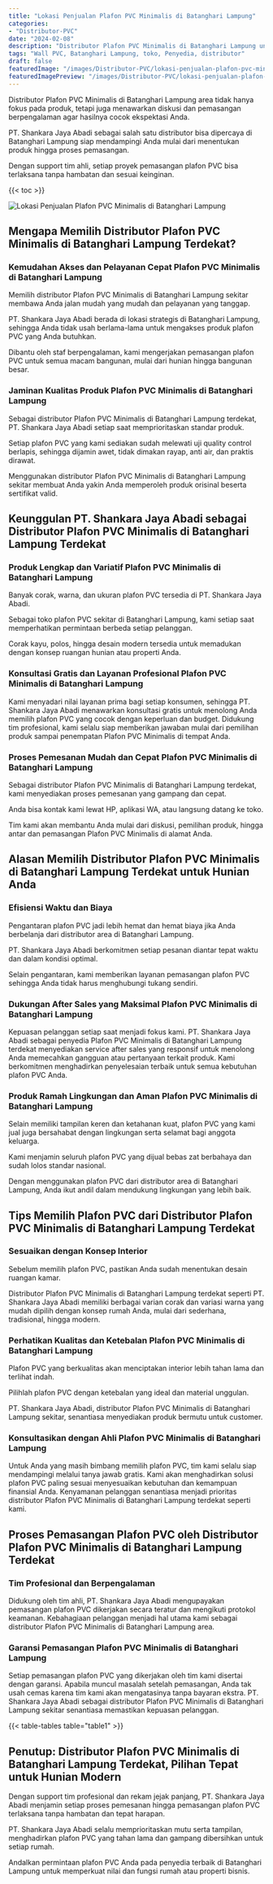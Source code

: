 ```yaml
---
title: "Lokasi Penjualan Plafon PVC Minimalis di Batanghari Lampung"
categories:
- "Distributor-PVC"
date: "2024-02-08"
description: "Distributor Plafon PVC Minimalis di Batanghari Lampung untuk rumah, perkantoran, dan ritel. Material unggulan, pilihan motif, warna menarik, beserta servis penempatan ditangani oleh tim ahli dan kepastian resmi!|Layanan penjualan Plafon PVC Minimalis di Batanghari Lampung untuk kebutuhan tempat tinggal, perkantoran, maupun ritel, dengan material unggulan dan instalasi oleh tim berpengalaman dan garansi resmi.|Solusi Plafon PVC Minimalis di Batanghari Lampung yang terpercaya untuk tempat tinggal, perkantoran, serta toko, dengan panel berkualitas dan penempatan oleh tim ahli serta kepastian resmi.|Distribusi Plafon PVC Minimalis di Batanghari Lampung untuk hunian, perkantoran, serta gerai, beserta produk berkualitas dan penempatan dikerjakan oleh tenaga ahli berpengalaman, disertai beserta kepastian resmi.}"
tags: "Wall PVC, Batanghari Lampung, toko, Penyedia, distributor"
draft: false
featuredImage: "/images/Distributor-PVC/lokasi-penjualan-plafon-pvc-minimalis-di-batanghari-lampung.png"
featuredImagePreview: "/images/Distributor-PVC/lokasi-penjualan-plafon-pvc-minimalis-di-batanghari-lampung.png"
---
```


Distributor Plafon PVC Minimalis di Batanghari Lampung area tidak hanya fokus pada produk, tetapi juga menawarkan diskusi dan pemasangan berpengalaman agar hasilnya cocok ekspektasi Anda.

PT. Shankara Jaya Abadi sebagai salah satu distributor bisa dipercaya di Batanghari Lampung siap mendampingi Anda mulai dari menentukan produk hingga proses pemasangan.

Dengan support tim ahli, setiap proyek pemasangan plafon PVC bisa terlaksana tanpa hambatan dan sesuai keinginan.

{{< toc >}}

![Lokasi Penjualan Plafon PVC Minimalis di Batanghari Lampung](/images/Distributor-PVC/Lokasi-Penjualan-Plafon-PVC-Minimalis-di-Batanghari-Lampung.png)

## Mengapa Memilih Distributor Plafon PVC Minimalis di Batanghari Lampung Terdekat?

### Kemudahan Akses dan Pelayanan Cepat Plafon PVC Minimalis di Batanghari Lampung

Memilih distributor Plafon PVC Minimalis di Batanghari Lampung sekitar membawa Anda jalan mudah yang mudah dan pelayanan yang tanggap.

PT. Shankara Jaya Abadi berada di lokasi strategis di Batanghari Lampung, sehingga Anda tidak usah berlama-lama untuk mengakses produk plafon PVC yang Anda butuhkan.

Dibantu oleh staf berpengalaman, kami mengerjakan pemasangan plafon PVC untuk semua macam bangunan, mulai dari hunian hingga bangunan besar.

### Jaminan Kualitas Produk Plafon PVC Minimalis di Batanghari Lampung

Sebagai distributor Plafon PVC Minimalis di Batanghari Lampung terdekat, PT. Shankara Jaya Abadi setiap saat memprioritaskan standar produk.

Setiap plafon PVC yang kami sediakan sudah melewati uji quality control berlapis, sehingga dijamin awet, tidak dimakan rayap, anti air, dan praktis dirawat.

Menggunakan distributor Plafon PVC Minimalis di Batanghari Lampung sekitar membuat Anda yakin Anda memperoleh produk orisinal beserta sertifikat valid.

## Keunggulan PT. Shankara Jaya Abadi sebagai Distributor Plafon PVC Minimalis di Batanghari Lampung Terdekat

### Produk Lengkap dan Variatif Plafon PVC Minimalis di Batanghari Lampung

Banyak corak, warna, dan ukuran plafon PVC tersedia di PT. Shankara Jaya Abadi.

Sebagai toko plafon PVC sekitar di Batanghari Lampung, kami setiap saat memperhatikan permintaan berbeda setiap pelanggan.

Corak kayu, polos, hingga desain modern tersedia untuk memadukan dengan konsep ruangan hunian atau properti Anda.

### Konsultasi Gratis dan Layanan Profesional Plafon PVC Minimalis di Batanghari Lampung

Kami menyadari nilai layanan prima bagi setiap konsumen, sehingga PT. Shankara Jaya Abadi menawarkan konsultasi gratis untuk menolong Anda memilih plafon PVC yang cocok dengan keperluan dan budget. Didukung tim profesional, kami selalu siap memberikan jawaban mulai dari pemilihan produk sampai penempatan Plafon PVC Minimalis di tempat Anda.

### Proses Pemesanan Mudah dan Cepat Plafon PVC Minimalis di Batanghari Lampung

Sebagai distributor Plafon PVC Minimalis di Batanghari Lampung terdekat, kami menyediakan proses pemesanan yang gampang dan cepat.

Anda bisa kontak kami lewat HP, aplikasi WA, atau langsung datang ke toko.

Tim kami akan membantu Anda mulai dari diskusi, pemilihan produk, hingga antar dan pemasangan Plafon PVC Minimalis di alamat Anda.

## Alasan Memilih Distributor Plafon PVC Minimalis di Batanghari Lampung Terdekat untuk Hunian Anda

### Efisiensi Waktu dan Biaya

Pengantaran plafon PVC jadi lebih hemat dan hemat biaya jika Anda berbelanja dari distributor area di Batanghari Lampung.

PT. Shankara Jaya Abadi berkomitmen setiap pesanan diantar tepat waktu dan dalam kondisi optimal.

Selain pengantaran, kami memberikan layanan pemasangan plafon PVC sehingga Anda tidak harus menghubungi tukang sendiri.

### Dukungan After Sales yang Maksimal Plafon PVC Minimalis di Batanghari Lampung

Kepuasan pelanggan setiap saat menjadi fokus kami. PT. Shankara Jaya Abadi sebagai penyedia Plafon PVC Minimalis di Batanghari Lampung terdekat menyediakan service after sales yang responsif untuk menolong Anda memecahkan gangguan atau pertanyaan terkait produk. Kami berkomitmen menghadirkan penyelesaian terbaik untuk semua kebutuhan plafon PVC Anda.

### Produk Ramah Lingkungan dan Aman Plafon PVC Minimalis di Batanghari Lampung

Selain memiliki tampilan keren dan ketahanan kuat, plafon PVC yang kami jual juga bersahabat dengan lingkungan serta selamat bagi anggota keluarga.

Kami menjamin seluruh plafon PVC yang dijual bebas zat berbahaya dan sudah lolos standar nasional.

Dengan menggunakan plafon PVC dari distributor area di Batanghari Lampung, Anda ikut andil dalam mendukung lingkungan yang lebih baik.

## Tips Memilih Plafon PVC dari Distributor Plafon PVC Minimalis di Batanghari Lampung Terdekat

### Sesuaikan dengan Konsep Interior

Sebelum memilih plafon PVC, pastikan Anda sudah menentukan desain ruangan kamar.

Distributor Plafon PVC Minimalis di Batanghari Lampung terdekat seperti PT. Shankara Jaya Abadi memiliki berbagai varian corak dan variasi warna yang mudah dipilih dengan konsep rumah Anda, mulai dari sederhana, tradisional, hingga modern.

### Perhatikan Kualitas dan Ketebalan Plafon PVC Minimalis di Batanghari Lampung

Plafon PVC yang berkualitas akan menciptakan interior lebih tahan lama dan terlihat indah.

Pilihlah plafon PVC dengan ketebalan yang ideal dan material unggulan.

PT. Shankara Jaya Abadi, distributor Plafon PVC Minimalis di Batanghari Lampung sekitar, senantiasa menyediakan produk bermutu untuk customer.

### Konsultasikan dengan Ahli Plafon PVC Minimalis di Batanghari Lampung

Untuk Anda yang masih bimbang memilih plafon PVC, tim kami selalu siap mendampingi melalui tanya jawab gratis. Kami akan menghadirkan solusi plafon PVC paling sesuai menyesuaikan kebutuhan dan kemampuan finansial Anda. Kenyamanan pelanggan senantiasa menjadi prioritas distributor Plafon PVC Minimalis di Batanghari Lampung terdekat seperti kami.

## Proses Pemasangan Plafon PVC oleh Distributor Plafon PVC Minimalis di Batanghari Lampung Terdekat

### Tim Profesional dan Berpengalaman

Didukung oleh tim ahli, PT. Shankara Jaya Abadi mengupayakan pemasangan plafon PVC dikerjakan secara teratur dan mengikuti protokol keamanan. Kebahagiaan pelanggan menjadi hal utama kami sebagai distributor Plafon PVC Minimalis di Batanghari Lampung area.

### Garansi Pemasangan Plafon PVC Minimalis di Batanghari Lampung

Setiap pemasangan plafon PVC yang dikerjakan oleh tim kami disertai dengan garansi. Apabila muncul masalah setelah pemasangan, Anda tak usah cemas karena tim kami akan mengatasinya tanpa bayaran ekstra. PT. Shankara Jaya Abadi sebagai distributor Plafon PVC Minimalis di Batanghari Lampung sekitar senantiasa memastikan kepuasan pelanggan.

{{< table-tables table="table1" >}}

## Penutup: Distributor Plafon PVC Minimalis di Batanghari Lampung Terdekat, Pilihan Tepat untuk Hunian Modern

Dengan support tim profesional dan rekam jejak panjang, PT. Shankara Jaya Abadi menjamin setiap proses pemesanan hingga pemasangan plafon PVC terlaksana tanpa hambatan dan tepat harapan.

PT. Shankara Jaya Abadi selalu memprioritaskan mutu serta tampilan, menghadirkan plafon PVC yang tahan lama dan gampang dibersihkan untuk setiap rumah.

Andalkan permintaan plafon PVC Anda pada penyedia terbaik di Batanghari Lampung untuk memperkuat nilai dan fungsi rumah atau properti bisnis.
